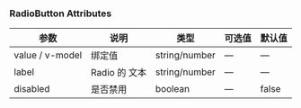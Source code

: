 ### RadioButton Attributes

| 参数            | 说明          | 类型          | 可选值 | 默认值 |
| --------------- | ------------- | ------------- | ------ | ------ |
| value / v-model | 绑定值        | string/number | —      | —      |
| label           | Radio 的 文本 | string/number | —      | —      |
| disabled        | 是否禁用      | boolean       | —      | false  |

